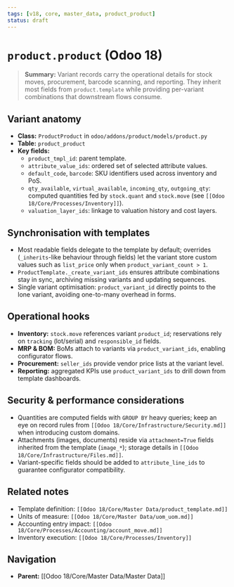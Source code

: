 ```yaml
---
tags: [v18, core, master_data, product_product]
status: draft
---
```

# `product.product` (Odoo 18)

> **Summary:** Variant records carry the operational details for stock moves, procurement, barcode scanning, and reporting. They inherit most fields from `product.template` while providing per-variant combinations that downstream flows consume.

## Variant anatomy
- **Class:** `ProductProduct` in `odoo/addons/product/models/product.py`
- **Table:** `product_product`
- **Key fields:**
  - `product_tmpl_id`: parent template.
  - `attribute_value_ids`: ordered set of selected attribute values.
  - `default_code`, `barcode`: SKU identifiers used across inventory and PoS.
  - `qty_available`, `virtual_available`, `incoming_qty`, `outgoing_qty`: computed quantities fed by `stock.quant` and `stock.move` (see `[[Odoo 18/Core/Processes/Inventory]]`).
  - `valuation_layer_ids`: linkage to valuation history and cost layers.

## Synchronisation with templates
- Most readable fields delegate to the template by default; overrides (`_inherits`-like behaviour through fields) let the variant store custom values such as `list_price` only when `product_variant_count > 1`.
- `ProductTemplate._create_variant_ids` ensures attribute combinations stay in sync, archiving missing variants and updating sequences.
- Single variant optimisation: `product_variant_id` directly points to the lone variant, avoiding one-to-many overhead in forms.

## Operational hooks
- **Inventory:** `stock.move` references variant `product_id`; reservations rely on `tracking` (lot/serial) and `responsible_id` fields.
- **MRP & BOM:** BoMs attach to variants via `product_variant_ids`, enabling configurator flows.
- **Procurement:** `seller_ids` provide vendor price lists at the variant level.
- **Reporting:** aggregated KPIs use `product_variant_ids` to drill down from template dashboards.

## Security & performance considerations
- Quantities are computed fields with `GROUP BY` heavy queries; keep an eye on record rules from `[[Odoo 18/Core/Infrastructure/Security.md]]` when introducing custom domains.
- Attachments (images, documents) reside via `attachment=True` fields inherited from the template (`image_*`); storage details in `[[Odoo 18/Core/Infrastructure/Files.md]]`.
- Variant-specific fields should be added to `attribute_line_ids` to guarantee configurator compatibility.

## Related notes
- Template definition: `[[Odoo 18/Core/Master Data/product_template.md]]`
- Units of measure: `[[Odoo 18/Core/Master Data/uom_uom.md]]`
- Accounting entry impact: `[[Odoo 18/Core/Processes/Accounting/account_move.md]]`
- Inventory execution: `[[Odoo 18/Core/Processes/Inventory]]`


## Navigation
- **Parent:** [[Odoo 18/Core/Master Data/Master Data]]
